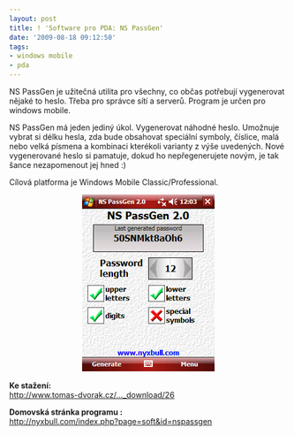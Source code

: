 ```yaml
---
layout: post
title: ! 'Software pro PDA: NS PassGen'
date: '2009-08-18 09:12:50'
tags:
- windows mobile
- pda
---
```


NS PassGen je užitečná utilita pro všechny, co občas potřebují
vygenerovat nějaké to heslo. Třeba pro správce sítí a serverů. Program je
určen pro windows mobile.


<p>NS PassGen má jeden jediný úkol. Vygenerovat náhodné heslo. Umožnuje
vybrat si délku hesla, zda bude obsahovat speciální symboly, číslice, malá
nebo velká písmena a kombinaci kterékoli varianty z výše uvedených.
Nové vygenerované heslo si pamatuje, dokud ho nepřegenerujete novým, je tak
šance nezapomenout jej hned :)</p>

<p>Cílová platforma je Windows Mobile Classic/Profes­sional.</p>

<div style="text-align:center"><img src="/images/54.gif" width="240"
height="320" /></div>

<p><strong>Ke stažení:</strong>
<br /><a
href="http://www.tomas-dvorak.cz/file_download/26">http://www.tomas-dvorak.cz/…_dow­nload/26</a></p>

<p><strong>Domovská stránka programu :</strong>
<br /><a
href="http://nyxbull.com/index.php?page=soft&id=nspassgen">http://nyxbull­.com/index.php?pa­ge=soft&id=ns­passgen</a></p>


